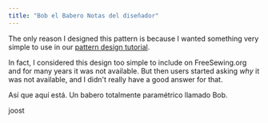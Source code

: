 ```yaml
---
title: "Bob el Babero Notas del diseñador"
---
```


The only reason I designed this pattern is because I wanted something very simple to use in our [pattern design tutorial](https://freesewing.dev/tutorials/pattern-design).

In fact, I considered this design too simple to include on FreeSewing.org and for many years it was not available. But then users started asking *why* it was not available, and I didn't really have a good answer for that.

Así que aquí está. Un babero totalmente paramétrico llamado Bob.

joost
